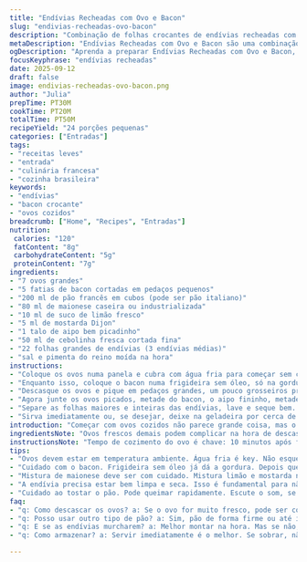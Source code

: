 ```yaml
---
title: "Endívias Recheadas com Ovo e Bacon"
slug: "endivias-recheadas-ovo-bacon"
description: "Combinação de folhas crocantes de endívias recheadas com ovo picadinho, pedaços crocantes de bacon e cubinhos de pão tostado feitos na gordura do bacon. Cremoso na medida com maionese temperada com limão e mostarda Dijon, com frescor da cebolete e crocância do aipo. Entrada fria ou em temperatura ambiente, ideal para aqueles dias quentes em que receita leve pede presença. Simples, com toque rústico e equilíbrio entre textura e sabor, sem lactose ou ingredientes pesados. Uma releitura fácil para servir em pequenos bocados no happy hour ou entrada rápida de jantar."
metaDescription: "Endívias Recheadas com Ovo e Bacon são uma combinação deliciosa, leves e crocantes, perfeita para entradas ou petiscos em dias quentes"
ogDescription: "Aprenda a preparar Endívias Recheadas com Ovo e Bacon, uma entrada fresca e crocante para impressionar seus convidados"
focusKeyphrase: "endívias recheadas"
date: 2025-09-12
draft: false
image: endivias-recheadas-ovo-bacon.png
author: "Julia"
prepTime: PT30M
cookTime: PT20M
totalTime: PT50M
recipeYield: "24 porções pequenas"
categories: ["Entradas"]
tags:
- "receitas leves"
- "entrada"
- "culinária francesa"
- "cozinha brasileira"
keywords:
- "endívias"
- "bacon crocante"
- "ovos cozidos"
breadcrumb: ["Home", "Recipes", "Entradas"]
nutrition: 
 calories: "120"
 fatContent: "8g"
 carbohydrateContent: "5g"
 proteinContent: "7g"
ingredients:
- "7 ovos grandes"
- "5 fatias de bacon cortadas em pedaços pequenos"
- "200 ml de pão francês em cubos (pode ser pão italiano)"
- "80 ml de maionese caseira ou industrializada"
- "10 ml de suco de limão fresco"
- "5 ml de mostarda Dijon"
- "1 talo de aipo bem picadinho"
- "50 ml de cebolinha fresca cortada fina"
- "22 folhas grandes de endívias (3 endívias médias)"
- "sal e pimenta do reino moída na hora"
instructions:
- "Coloque os ovos numa panela e cubra com água fria para começar sem choque térmico direto. Leve o fogo alto e quando ferver, tampe a panela e retire do fogo. Deixe 10 minutos assim, a gema ficará firme, mas sem ficarem secos. Depois jogue numa tigela com água gelada para parar o cozimento e facilitar a casca sair sem quebrar tudo. Se ovo for fresco demais, descasque com cuidado, senão vira uma farofa."
- "Enquanto isso, coloque o bacon numa frigideira sem óleo, só na gordura dele, e deixe dourar até ficar bem crocante. Retire o bacon para papel absorvente. Aproveite a gordura que sobra para tostar os cubos de pão, salpique um pouco de sal e pimenta. Vire rápido para não queimar. Quando estiverem dourados igual uns petiscos, tire para absorver o excesso e esfrie."
- "Descasque os ovos e pique em pedaços grandes, um pouco grosseiros pra ter textura na mistura. Numa tigela, combine maionese, suco de limão e mostarda. Misture esse molho até ficar homogêneo, a acidez vai cortar o peso da maionese e deixar tudo mais fresco."
- "Agora junte os ovos picados, metade do bacon, o aipo fininho, metade dos croutons e metade da cebolinha. Aqui a experiência manda: prove e ajuste o sal e a pimenta, cuidado para não exagerar no tempero – o bacon já traz sal."
- "Separe as folhas maiores e inteiras das endívias, lave e seque bem. Elas devem estar firmes para suportar o recheio. Com uma colher pequena, faça pequenos montes da mistura em cada folha. Termine distribuindo o restante do bacon, croutons e cebolinha por cima para dar aquele contraste visual e crunchy."
- "Sirva imediatamente ou, se desejar, deixe na geladeira por cerca de 15 minutos. Frio, fica refrescante; em temperatura ambiente é mais aromático e combina com vinho branco gelado. Evite deixar muito tempo na geladeira porque a endívia pode murchar e o bacon perder crocância."
introduction: "Começar com ovos cozidos não parece grande coisa, mas o segredo está no ponto da gema e no modo de amarrar sabores com bacon crocante e pão tostado feito na própria gordura do bacon. A endívia, amarga na medida certa, fecha esse ciclo de sabores e texturas. Já testei versões onde o aipo era substituído por noz-pecã, mas aqui preferi manter a crocância e frescor do vegetal. Nada de complicação: respeito o tempo do ovo, uso a gordura do bacon para dar sabor do pão, e o pepino da mostarda Dijon com o limão traz leveza ao recheio. Ótimo pra receber amigos, petiscar com uma cerveja gelada, jantar leve sem perder graça."
ingredientsNote: "Ovos frescos demais podem complicar na hora de descascar para pedaços bonitos, algo comum em mercado brasileiro. Uso pão francês, mas dá pra usar pão italiano ou até pão de forma mais firme, cortado em cubos e tostado. Substitua a cebolinha por salsinha se quiser, mas acho que a cebolinha traz mais frescor pro prato. No lugar do aipo, experimente pepino japonês bem picadinho para mais crocância e um toque diferente. Maionese pode ser caseira, porque sua acidez muda bastante a textura e sabor final; industrializada funciona mas prefira uma que não seja muito doce para não tirar o equilíbrio."
instructionsNote: "Tempo de cozimento do ovo é chave: 10 minutos após fervura desligada garante gema firme, mas ainda cremosa. Já cozinhei direto no fogo alto por 12 minutos e fica meio ressecado. Aproveite a gordura do bacon pra tostar o pão, evita desperdício e dá sabor extra às torradinhas. Se esquentar demais, o pão queima rápido, então fique atento ao som das torradinhas, quando começam a chiar e mudar de cor, desligue. Misture ingredientes começando com os molhos para ir ajustando sal aos poucos. Montar as endívias na hora de servir evita que as folhas murchem e o bacon perca crocância. Sirva numa tábua, com toque rústico, ideal para petiscar com dedos e sem frescura."
tips:
- "Ovos devem estar em temperatura ambiente. Água fria é key. Não esqueça da água gelada depois do cozimento. Isso garante fácil descascagem."
- "Cuidado com o bacon. Frigideira sem óleo já dá a gordura. Depois que dourar, retire e use a gordura para tostar o pão. Livre de desperdício."
- "Mistura de maionese deve ser com cuidado. Mistura limão e mostarda na maionese. Acidez realça sabor total. Não exagere no sal por conta do bacon."
- "A endívia precisa estar bem limpa e seca. Isso é fundamental para não murchar. Montar na hora de servir deixa tudo crocante e fresco."
- "Cuidado ao tostar o pão. Pode queimar rapidamente. Escute o som, se começar a chiar, é hora de olhar. Fique de olho na cor.'"
faq:
- "q: Como descascar os ovos? a: Se o ovo for muito fresco, pode ser complicado. Água gelada ajuda. Pode quebrar se não tiver paciência sem ele."
- "q: Posso usar outro tipo de pão? a: Sim, pão de forma firme ou até italiano. Mas atente à textura. O pão precisa ficar crocante, crucial para o prato."
- "q: E se as endívias murcharem? a: Melhor montar na hora. Mas se não, mantenha na geladeira só um pouco. 15 minutos, não mais. Senão, despenca."
- "q: Como armazenar? a: Servir imediatamente é o melhor. Se sobrar, não deixe muito tempo. Armazene o recheio separado. Endívia murcha, bacon amolece."

---
```

